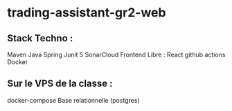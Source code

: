 # trading-assistant-gr2-web

## Stack Techno :
Maven
Java
Spring
Junit 5
SonarCloud
Frontend Libre : React
github actions
Docker

## Sur le VPS de la classe :
docker-compose
Base relationnelle (postgres)
